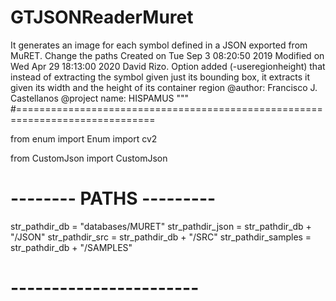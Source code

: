 # GTJSONReaderMuret
It generates an image for each symbol defined in a JSON exported from MuRET. 
Change the paths 
Created on Tue Sep  3 08:20:50 2019
Modified on Wed Apr 29 18:13:00 2020 David Rizo. Option added (-useregionheight) 
that instead of extracting the symbol given just its bounding box, it extracts it given its width
and the height of its container region 
@author: Francisco J. Castellanos
@project name: HISPAMUS
"""
#==============================================================================

from enum import Enum
import cv2

from CustomJson import CustomJson
        
# -------- PATHS ---------
str_pathdir_db = "databases/MURET"
str_pathdir_json = str_pathdir_db + "/JSON"
str_pathdir_src = str_pathdir_db + "/SRC"
str_pathdir_samples = str_pathdir_db + "/SAMPLES"
# -----------------------
